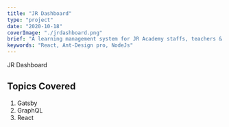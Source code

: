```yaml
---
title: "JR Dashboard"
type: "project"
date: "2020-10-18"
coverImage: "./jrdashboard.png"
brief: "A learning management system for JR Academy staffs, teachers & students"
keywords: "React, Ant-Design pro, NodeJs"
---
```


JR Dashboard

## Topics Covered

1. Gatsby
2. GraphQL
3. React